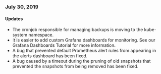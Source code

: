 ### July 30, 2019

#### Updates
- The cronjob responsible for managing backups is moving to the kube-system namespace.
- It is easier to add custom Grafana dashboards for monitoring. See our Grafana Dashboards Tutorial for more information.
- A bug that prevented default Prometheus alert rules from appearing in the alerts dashboard has been fixed.
- A bug caused by a timeout during the pruning of old snapshots that prevented the snapshots from being removed has been fixed.
